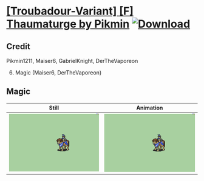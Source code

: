 # [\[Troubadour-Variant\] \[F\] Thaumaturge by Pikmin](./) [![Download](https://img.shields.io/badge/Download--red?style=social&logo=github)](https://minhaskamal.github.io/DownGit/#/home?url=https://github.com/Klokinator/FE-Repo/tree/main/Battle%20Animations%2FMounted%20-%20Valks%2C%20MKs%2C%20Magi%2F%5BTroubadour-Variant%5D%20%5BF%5D%20Thaumaturge%20by%20Pikmin%2F6.%20Magic)

## Credit

Pikmin1211, Maiser6, GabrielKnight, DerTheVaporeon

6. Magic (Maiser6, DerTheVaporeon)

## Magic

| Still | Animation |
| :---: | :-------: |
| ![Magic still](./Magic_000.png) | ![Magic animation](./Magic.gif) |
